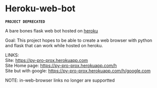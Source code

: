 # Heroku-web-bot

**`PROJECT DEPRECATED`**

A bare bones flask web bot hosted on [heroku](https://www.heroku.com)

Goal:
This project hopes to be able to create a web browser with python and flask that can work while hosted on heroku.

LINKS:                     
Site: https://py-pro-prox.herokuapp.com                     
Site Home page: https://py-pro-prox.herokuapp.com/h                     
Site but with google: https://py-pro-prox.herokuapp.com/h/google.com


NOTE: in-web-browser links no longer are supportted 
